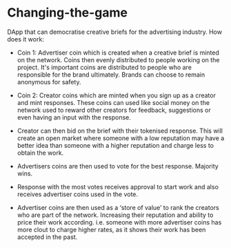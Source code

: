 # Changing-the-game
DApp that can democratise creative briefs for the advertising industry.
How does it work:

- Coin 1: Advertiser coin which is created when a creative brief is minted on the network. Coins then evenly distributed to people working on the project. It's important coins are distributed to people who are responsible for the brand ultimately. Brands can choose to remain anonymous for safety.  

- Coin 2: Creator coins which are minted when you sign up as a creator and mint responses. These coins can used like social money on the network used to reward other creators for feedback, suggestions or even having an input with the response. 

- Creator can then bid on the brief with their tokenised response. This will create an open market where someone with a low reputation may have a better idea than someone with a higher reputation and charge less to obtain the work.  

- Advertisers coins are then used to vote for the best response. Majority wins. 

- Response with the most votes receives approval to start work and also receives advertiser coins used in the vote.

- Advertiser coins are then used as a ‘store of value’ to rank the creators who are part of the network. Increasing their reputation and ability to price their work according. i.e. someone with more advertiser coins has more clout to charge higher rates, as it shows their work has been accepted in the past.
